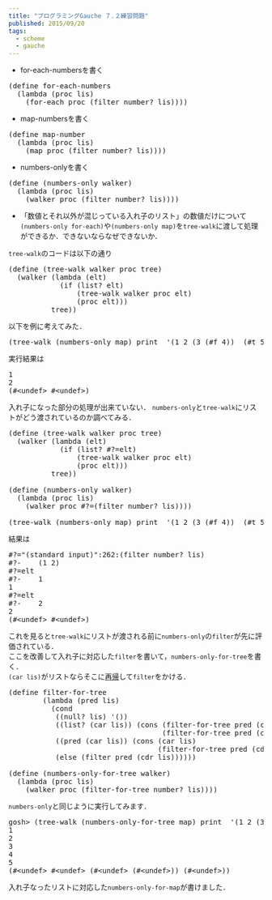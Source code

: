 ```yaml
---
title: "プログラミングGauche ７.２練習問題"
published: 2015/09/20
tags:
  - scheme
  - gauche
---
```


<ul>
<li>for-each-numbersを書く</li>
</ul>


<pre class="code lang-scheme" data-lang="scheme" data-unlink><span class="synSpecial">(</span><span class="synStatement">define</span> for-each-numbers
  <span class="synSpecial">(</span><span class="synStatement">lambda</span> <span class="synSpecial">(</span>proc lis<span class="synSpecial">)</span>
    <span class="synSpecial">(</span><span class="synIdentifier">for-each</span> proc <span class="synSpecial">(</span><span class="synIdentifier">filter</span> <span class="synIdentifier">number?</span> lis<span class="synSpecial">))))</span>
</pre>


<ul>
<li>map-numbersを書く</li>
</ul>


<pre class="code lang-scheme" data-lang="scheme" data-unlink><span class="synSpecial">(</span><span class="synStatement">define</span> map-number
  <span class="synSpecial">(</span><span class="synStatement">lambda</span> <span class="synSpecial">(</span>proc lis<span class="synSpecial">)</span>
    <span class="synSpecial">(</span><span class="synIdentifier">map</span> proc <span class="synSpecial">(</span><span class="synIdentifier">filter</span> <span class="synIdentifier">number?</span> lis<span class="synSpecial">))))</span>
</pre>


<ul>
<li>numbers-onlyを書く</li>
</ul>


<pre class="code lang-scheme" data-lang="scheme" data-unlink><span class="synSpecial">(</span><span class="synStatement">define</span> <span class="synSpecial">(</span>numbers-only walker<span class="synSpecial">)</span>
  <span class="synSpecial">(</span><span class="synStatement">lambda</span> <span class="synSpecial">(</span>proc lis<span class="synSpecial">)</span>
    <span class="synSpecial">(</span>walker proc <span class="synSpecial">(</span><span class="synIdentifier">filter</span> <span class="synIdentifier">number?</span> lis<span class="synSpecial">))))</span>
</pre>


<ul>
<li>「数値とそれ以外が混じっている入れ子のリスト」の数値だけについて<code>(numbers-only for-each)</code>や<code>(numbers-only map)</code>を<code>tree-walk</code>に渡して処理ができるか．できないならなぜできないか．</li>
</ul>


<p><code>tree-walk</code>のコードは以下の通り</p>

<pre class="code lang-scheme" data-lang="scheme" data-unlink><span class="synSpecial">(</span><span class="synStatement">define</span> <span class="synSpecial">(</span>tree-walk walker proc tree<span class="synSpecial">)</span>
  <span class="synSpecial">(</span>walker <span class="synSpecial">(</span><span class="synStatement">lambda</span> <span class="synSpecial">(</span>elt<span class="synSpecial">)</span>
            <span class="synSpecial">(</span><span class="synStatement">if</span> <span class="synSpecial">(</span><span class="synIdentifier">list?</span> elt<span class="synSpecial">)</span>
                <span class="synSpecial">(</span>tree-walk walker proc elt<span class="synSpecial">)</span>
                <span class="synSpecial">(</span>proc elt<span class="synSpecial">)))</span>
          tree<span class="synSpecial">))</span>
</pre>


<p>以下を例に考えてみた．</p>

<pre class="code lang-scheme" data-lang="scheme" data-unlink><span class="synSpecial">(</span>tree-walk <span class="synSpecial">(</span>numbers-only <span class="synIdentifier">map</span><span class="synSpecial">)</span> print  <span class="synSpecial">'(</span><span class="synConstant">1</span> <span class="synConstant">2</span> <span class="synSpecial">(</span><span class="synConstant">3</span> <span class="synSpecial">(</span><span class="synConstant">#f</span> <span class="synConstant">4</span><span class="synSpecial">))</span>  <span class="synSpecial">(</span><span class="synConstant">#t</span> <span class="synConstant">5</span><span class="synSpecial">)))</span>
</pre>


<p>実行結果は</p>

<pre class="code" data-lang="" data-unlink>1
2
(#&lt;undef&gt; #&lt;undef&gt;)</pre>


<p>入れ子になった部分の処理が出来ていない．
<code>numbers-only</code>と<code>tree-walk</code>にリストがどう渡されているのか調べてみる．</p>

<pre class="code lang-scheme" data-lang="scheme" data-unlink><span class="synSpecial">(</span><span class="synStatement">define</span> <span class="synSpecial">(</span>tree-walk walker proc tree<span class="synSpecial">)</span>
  <span class="synSpecial">(</span>walker <span class="synSpecial">(</span><span class="synStatement">lambda</span> <span class="synSpecial">(</span>elt<span class="synSpecial">)</span>
            <span class="synSpecial">(</span><span class="synStatement">if</span> <span class="synSpecial">(</span><span class="synIdentifier">list?</span> <span class="synError">#?=elt</span><span class="synSpecial">)</span>
                <span class="synSpecial">(</span>tree-walk walker proc elt<span class="synSpecial">)</span>
                <span class="synSpecial">(</span>proc elt<span class="synSpecial">)))</span>
          tree<span class="synSpecial">))</span>

<span class="synSpecial">(</span><span class="synStatement">define</span> <span class="synSpecial">(</span>numbers-only walker<span class="synSpecial">)</span>
  <span class="synSpecial">(</span><span class="synStatement">lambda</span> <span class="synSpecial">(</span>proc lis<span class="synSpecial">)</span>
    <span class="synSpecial">(</span>walker proc <span class="synError">#?=</span><span class="synSpecial">(</span><span class="synIdentifier">filter</span> <span class="synIdentifier">number?</span> lis<span class="synSpecial">))))</span>

<span class="synSpecial">(</span>tree-walk <span class="synSpecial">(</span>numbers-only <span class="synIdentifier">map</span><span class="synSpecial">)</span> print  <span class="synSpecial">'(</span><span class="synConstant">1</span> <span class="synConstant">2</span> <span class="synSpecial">(</span><span class="synConstant">3</span> <span class="synSpecial">(</span><span class="synConstant">#f</span> <span class="synConstant">4</span><span class="synSpecial">))</span>  <span class="synSpecial">(</span><span class="synConstant">#t</span> <span class="synConstant">5</span><span class="synSpecial">)))</span>
</pre>


<p>結果は</p>

<pre class="code" data-lang="" data-unlink>#?=&#34;(standard input)&#34;:262:(filter number? lis)
#?-    (1 2)
#?=elt
#?-    1
1
#?=elt
#?-    2
2
(#&lt;undef&gt; #&lt;undef&gt;)</pre>


<p>これを見ると<code>tree-walk</code>にリストが渡される前に<code>numbers-only</code>の<code>filter</code>が先に評価されている．<br/>
ここを改善して入れ子に対応した<code>filter</code>を書いて，<code>numbers-only-for-tree</code>を書く．<br/>
<code>(car lis)</code>がリストならそこに<a class="keyword" href="http://d.hatena.ne.jp/keyword/%BA%C6%B5%A2">再帰</a>して<code>filter</code>をかける．</p>

<pre class="code lang-scheme" data-lang="scheme" data-unlink><span class="synSpecial">(</span><span class="synStatement">define</span> filter-for-tree
        <span class="synSpecial">(</span><span class="synStatement">lambda</span> <span class="synSpecial">(</span>pred lis<span class="synSpecial">)</span>
          <span class="synSpecial">(</span><span class="synStatement">cond</span>
           <span class="synSpecial">((</span><span class="synIdentifier">null?</span> lis<span class="synSpecial">)</span> <span class="synSpecial">'())</span>
           <span class="synSpecial">((</span><span class="synIdentifier">list?</span> <span class="synSpecial">(</span><span class="synIdentifier">car</span> lis<span class="synSpecial">))</span> <span class="synSpecial">(</span><span class="synIdentifier">cons</span> <span class="synSpecial">(</span>filter-for-tree pred <span class="synSpecial">(</span><span class="synIdentifier">car</span> lis<span class="synSpecial">))</span>
                                    <span class="synSpecial">(</span>filter-for-tree pred <span class="synSpecial">(</span><span class="synIdentifier">cdr</span> lis<span class="synSpecial">))))</span>
           <span class="synSpecial">((</span>pred <span class="synSpecial">(</span><span class="synIdentifier">car</span> lis<span class="synSpecial">))</span> <span class="synSpecial">(</span><span class="synIdentifier">cons</span> <span class="synSpecial">(</span><span class="synIdentifier">car</span> lis<span class="synSpecial">)</span>
                                   <span class="synSpecial">(</span>filter-for-tree pred <span class="synSpecial">(</span><span class="synIdentifier">cdr</span> lis<span class="synSpecial">))))</span>
           <span class="synSpecial">(</span><span class="synStatement">else</span> <span class="synSpecial">(</span><span class="synIdentifier">filter</span> pred <span class="synSpecial">(</span><span class="synIdentifier">cdr</span> lis<span class="synSpecial">))))))</span>

<span class="synSpecial">(</span><span class="synStatement">define</span> <span class="synSpecial">(</span>numbers-only-for-tree walker<span class="synSpecial">)</span>
  <span class="synSpecial">(</span><span class="synStatement">lambda</span> <span class="synSpecial">(</span>proc lis<span class="synSpecial">)</span>
    <span class="synSpecial">(</span>walker proc <span class="synSpecial">(</span>filter-for-tree <span class="synIdentifier">number?</span> lis<span class="synSpecial">))))</span>
</pre>


<p><code>numbers-only</code>と同じように実行してみます．</p>

<pre class="code" data-lang="" data-unlink>gosh&gt; (tree-walk (numbers-only-for-tree map) print  &#39;(1 2 (3 (#f 4))  (#t 5)))
1
2
3
4
5
(#&lt;undef&gt; #&lt;undef&gt; (#&lt;undef&gt; (#&lt;undef&gt;)) (#&lt;undef&gt;))</pre>


<p>入れ子なったリストに対応した<code>numbers-only-for-map</code>が書けました．</p>

